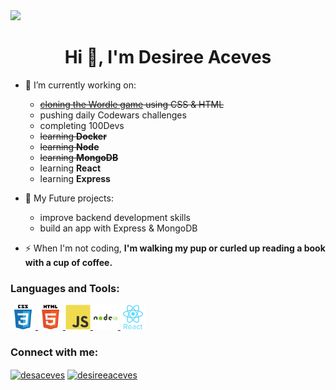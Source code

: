 <img src="https://github.com/Desace1938/desace1938/assets/97551971/cf2c0de1-69df-444a-9533-9e3988ac9611">
<h1 align="center">Hi 👋, I'm Desiree Aceves</h1>

- 🔭 I’m currently working on:
  -  <s>[cloning the Wordle game](https://game-wordleclone.netlify.app) using CSS & HTML</s>
  -  pushing daily Codewars challenges
  -  completing 100Devs 
  -  <s>learning **Docker**</s>
  -  <s>learning **Node**</s>
  -  <s>learning **MongoDB**</s>
  -  learning **React**
  -  learning **Express**
  
- 🌱 My Future projects:
  -  improve backend development skills 
  -  build an app with Express & MongoDB

- ⚡ When I'm not coding, **I'm walking my pup or curled up reading a book with a cup of coffee.**

<h3 align="left">Languages and Tools:</h3>
<p align="left"> <a href="https://www.w3schools.com/css/" target="_blank" rel="noreferrer"> <img src="https://raw.githubusercontent.com/devicons/devicon/master/icons/css3/css3-original-wordmark.svg" alt="css3" width="40" height="40"/> </a> <a href="https://www.w3.org/html/" target="_blank" rel="noreferrer"> <img src="https://raw.githubusercontent.com/devicons/devicon/master/icons/html5/html5-original-wordmark.svg" alt="html5" width="40" height="40"/> </a> <a href="https://developer.mozilla.org/en-US/docs/Web/JavaScript" target="_blank" rel="noreferrer"> <img src="https://raw.githubusercontent.com/devicons/devicon/master/icons/javascript/javascript-original.svg" alt="javascript" width="40" height="40"/> </a> <a href="https://nodejs.org" target="_blank" rel="noreferrer"> <img src="https://raw.githubusercontent.com/devicons/devicon/master/icons/nodejs/nodejs-original-wordmark.svg" alt="nodejs" width="40" height="40"/> </a> <a href="https://reactjs.org/" target="_blank" rel="noreferrer"> <img src="https://raw.githubusercontent.com/devicons/devicon/master/icons/react/react-original-wordmark.svg" alt="react" width="40" height="40"/> </a> </p>


<h3 align="left">Connect with me:</h3>
<p align="left">
<a href="https://twitter.com/desaceves" target="blank"><img align="center" src="https://raw.githubusercontent.com/rahuldkjain/github-profile-readme-generator/master/src/images/icons/Social/twitter.svg" alt="desaceves" height="30" width="40" /></a>
<a href="https://linkedin.com/in/desireeaceves" target="blank"><img align="center" src="https://raw.githubusercontent.com/rahuldkjain/github-profile-readme-generator/master/src/images/icons/Social/linked-in-alt.svg" alt="desireeaceves" height="30" width="40" /></a>
</p>
